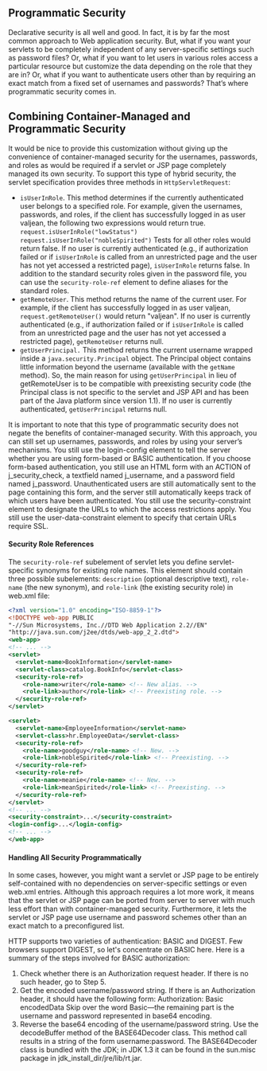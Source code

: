 ## Programmatic Security
Declarative security is all well and good. In fact, it is by far the most common
approach to Web application security. But, what if you want your servlets to be completely
independent of any server-specific settings such as password files? Or, what if
you want to let users in various roles access a particular resource but customize the
data depending on the role that they are in? Or, what if you want to authenticate
users other than by requiring an exact match from a fixed set of usernames and passwords?
That’s where programmatic security comes in.

## Combining Container-Managed and Programmatic Security
It would be nice to provide this customization without giving up the convenience
of container-managed security for the usernames, passwords, and roles as would be
required if a servlet or JSP page completely managed its own security. To support this type of hybrid security, the servlet specification provides three methods in `HttpServletRequest`:
- `isUserInRole`. This method determines if the currently
authenticated user belongs to a specified role. For example, given the
usernames, passwords, and roles,
if the client has successfully logged in as user valjean, the following
two expressions would return true.
`request.isUserInRole("lowStatus")`
`request.isUserInRole("nobleSpirited")`
Tests for all other roles would return false. If no user is currently
authenticated (e.g., if authorization failed or if `isUserInRole` is
called from an unrestricted page and the user has not yet accessed a
restricted page), `isUserInRole` returns false. In addition to the
standard security roles given in the password file, you can use the
`security-role-ref` element to define aliases for the standard
roles.
- `getRemoteUser`. This method returns the name of the current user.
For example, if the client has successfully logged in as user valjean,
`request.getRemoteUser()` would return "valjean". If
no user is currently authenticated (e.g., if authorization failed or if
`isUserInRole` is called from an unrestricted page and the user has
not yet accessed a restricted page), `getRemoteUser` returns null.
- `getUserPrincipal.` This method returns the current username
wrapped inside a `java.security.Principal` object. The
Principal object contains little information beyond the username
(available with the `getName` method). So, the main reason for using
`getUserPrincipal` in lieu of getRemoteUser is to be compatible
with preexisting security code (the Principal class is not specific to
the servlet and JSP API and has been part of the Java platform since
version 1.1). If no user is currently authenticated, `getUserPrincipal`
returns null.

It is important to note that this type of programmatic security does not negate the
benefits of container-managed security. With this approach, you can still set up usernames,
passwords, and roles by using your server’s mechanisms. You still use the
login-config element to tell the server whether you are using form-based or
BASIC authentication. If you choose form-based authentication, you still use an
HTML form with an ACTION of j_security_check, a textfield named
j_username, and a password field named j_password. Unauthenticated users are
still automatically sent to the page containing this form, and the server still automatically
keeps track of which users have been authenticated. You still use the
security-constraint element to designate the URLs to which the access
restrictions apply. You still use the user-data-constraint element to specify
that certain URLs require SSL.

#### Security Role References
The `security-role-ref` subelement of servlet lets you define servlet-specific
synonyms for existing role names. This element should contain three possible subelements:
`description` (optional descriptive text), `role-name` (the new synonym),
and `role-link` (the existing security role) in web.xml file:
```xml
<?xml version="1.0" encoding="ISO-8859-1"?>
<!DOCTYPE web-app PUBLIC
"-//Sun Microsystems, Inc.//DTD Web Application 2.2//EN"
"http://java.sun.com/j2ee/dtds/web-app_2_2.dtd">
<web-app>
<!-- ... -->
<servlet>
  <servlet-name>BookInformation</servlet-name>
  <servlet-class>catalog.BookInfo</servlet-class>
  <security-role-ref>
    <role-name>writer</role-name> <!-- New alias. -->
    <role-link>author</role-link> <!-- Preexisting role. -->
  </security-role-ref>
</servlet>

<servlet>
  <servlet-name>EmployeeInformation</servlet-name>
  <servlet-class>hr.EmployeeData</servlet-class>
  <security-role-ref>
    <role-name>goodguy</role-name> <!-- New. -->
    <role-link>nobleSpirited</role-link> <!-- Preexisting. -->
  </security-role-ref>
  <security-role-ref>
    <role-name>meanie</role-name> <!-- New. -->
    <role-link>meanSpirited</role-link> <!-- Preexisting. -->
  </security-role-ref>
</servlet>
<!-- ... -->
<security-constraint>...</security-constraint>
<login-config>...</login-config>
<!-- ... -->
</web-app>
```

#### Handling All Security Programmatically
In some cases, however, you might want a servlet or
JSP page to be entirely self-contained with no dependencies on server-specific settings
or even web.xml entries. Although this approach requires a lot more work, it
means that the servlet or JSP page can be ported from server to server with much
less effort than with container-managed security. Furthermore, it lets the servlet or
JSP page use username and password schemes other than an exact match to a preconfigured
list.

HTTP supports two varieties of authentication: BASIC and DIGEST. Few browsers
support DIGEST, so let's concentrate on BASIC here.
Here is a summary of the steps involved for BASIC authorization:

1. Check whether there is an Authorization request header.
If there is no such header, go to Step 5.
2. Get the encoded username/password string. If there is an
Authorization header, it should have the following form:
Authorization: Basic encodedData
Skip over the word Basic—the remaining part is the username and
password represented in base64 encoding.
3. Reverse the base64 encoding of the username/password string.
Use the decodeBuffer method of the BASE64Decoder class. This
method call results in a string of the form username:password.
The BASE64Decoder class is bundled with the JDK; in JDK 1.3 it
can be found in the sun.misc package in jdk_install_dir/jre/lib/rt.jar.

